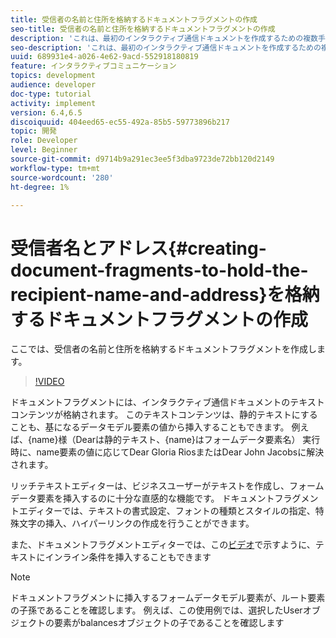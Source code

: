 ```yaml
---
title: 受信者の名前と住所を格納するドキュメントフラグメントの作成
seo-title: 受信者の名前と住所を格納するドキュメントフラグメントの作成
description: 'これは、最初のインタラクティブ通信ドキュメントを作成するための複数手順のチュートリアルの5部です。 ここでは、受信者の名前と住所を格納するドキュメントフラグメントを作成します。 '
seo-description: 'これは、最初のインタラクティブ通信ドキュメントを作成するための複数手順のチュートリアルの5部です。 ここでは、受信者の名前と住所を格納するドキュメントフラグメントを作成します。 '
uuid: 689931e4-a026-4e62-9acd-552918180819
feature: インタラクティブコミュニケーション
topics: development
audience: developer
doc-type: tutorial
activity: implement
version: 6.4,6.5
discoiquuid: 404eed65-ec55-492a-85b5-59773896b217
topic: 開発
role: Developer
level: Beginner
source-git-commit: d9714b9a291ec3ee5f3dba9723de72bb120d2149
workflow-type: tm+mt
source-wordcount: '280'
ht-degree: 1%

---
```



# 受信者名とアドレス{#creating-document-fragments-to-hold-the-recipient-name-and-address}を格納するドキュメントフラグメントの作成

ここでは、受信者の名前と住所を格納するドキュメントフラグメントを作成します。

>[!VIDEO](https://video.tv.adobe.com/v/22350/?quality=9&learn=on)

ドキュメントフラグメントには、インタラクティブ通信ドキュメントのテキストコンテンツが格納されます。 このテキストコンテンツは、静的テキストにすることも、基になるデータモデル要素の値から挿入することもできます。 例えば、{name}様（Dearは静的テキスト、{name}はフォームデータ要素名） 実行時に、name要素の値に応じてDear Gloria RiosまたはDear John Jacobsに解決されます。

リッチテキストエディターは、ビジネスユーザーがテキストを作成し、フォームデータ要素を挿入するのに十分な直感的な機能です。 ドキュメントフラグメントエディターでは、テキストの書式設定、フォントの種類とスタイルの指定、特殊文字の挿入、ハイパーリンクの作成を行うことができます。

また、ドキュメントフラグメントエディターでは、この[ビデオ](https://helpx.adobe.com/experience-manager/kt/forms/using/editing-improvements-correspondence-mgmt-feature-video-use.html)で示すように、テキストにインライン条件を挿入することもできます

>[!NOTE]
>
>ドキュメントフラグメントに挿入するフォームデータモデル要素が、ルート要素の子孫であることを確認します。 例えば、この使用例では、選択したUserオブジェクトの要素がbalancesオブジェクトの子であることを確認します

